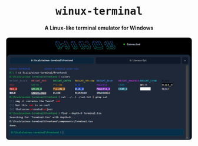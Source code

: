<div align="center">
    <h1 style="font-family: monospace;">winux-terminal</h1>
    <h4>A Linux-like terminal emulator for Windows</h4>
    <img style='border-radius: 8px' src="./imgs/showcase-2.png" alt="" width="700px" />
</div>